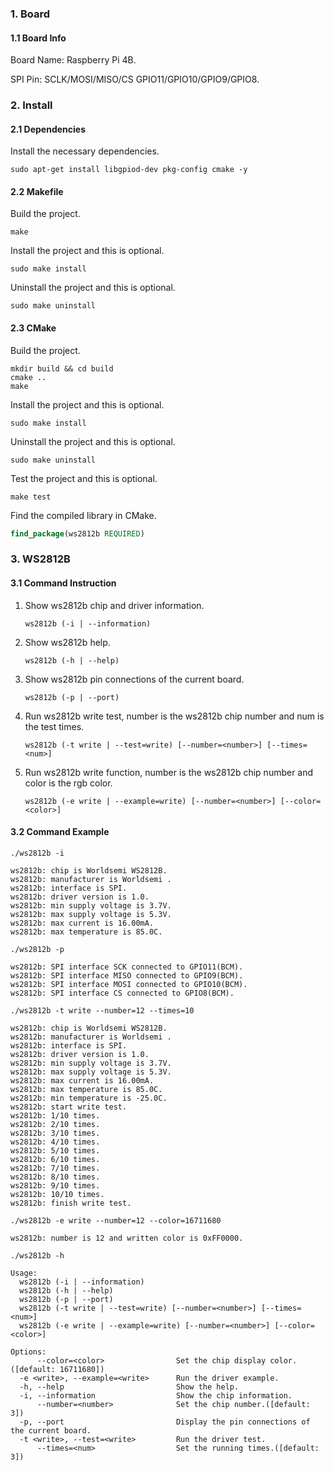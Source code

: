 ### 1. Board

#### 1.1 Board Info

Board Name: Raspberry Pi 4B.

SPI Pin: SCLK/MOSI/MISO/CS GPIO11/GPIO10/GPIO9/GPIO8.

### 2. Install

#### 2.1 Dependencies

Install the necessary dependencies.

```shell
sudo apt-get install libgpiod-dev pkg-config cmake -y
```

#### 2.2 Makefile

Build the project.

```shell
make
```

Install the project and this is optional.

```shell
sudo make install
```

Uninstall the project and this is optional.

```shell
sudo make uninstall
```

#### 2.3 CMake

Build the project.

```shell
mkdir build && cd build 
cmake .. 
make
```

Install the project and this is optional.

```shell
sudo make install
```

Uninstall the project and this is optional.

```shell
sudo make uninstall
```

Test the project and this is optional.

```shell
make test
```

Find the compiled library in CMake. 

```cmake
find_package(ws2812b REQUIRED)
```


### 3. WS2812B

#### 3.1 Command Instruction

1. Show ws2812b chip and driver information.

   ```shell
   ws2812b (-i | --information)
   ```

2. Show ws2812b help.

   ```shell
   ws2812b (-h | --help)
   ```

3. Show ws2812b pin connections of the current board.

   ```shell
   ws2812b (-p | --port)
   ```

4. Run ws2812b write test, number is the ws2812b chip number and num is the test times.

   ```shell
   ws2812b (-t write | --test=write) [--number=<number>] [--times=<num>]
   ```

5. Run ws2812b write function, number is the ws2812b chip number and color is the rgb color.

   ```shell
   ws2812b (-e write | --example=write) [--number=<number>] [--color=<color>]
   ```

#### 3.2 Command Example

```shell
./ws2812b -i

ws2812b: chip is Worldsemi WS2812B.
ws2812b: manufacturer is Worldsemi .
ws2812b: interface is SPI.
ws2812b: driver version is 1.0.
ws2812b: min supply voltage is 3.7V.
ws2812b: max supply voltage is 5.3V.
ws2812b: max current is 16.00mA.
ws2812b: max temperature is 85.0C.
```

```shell
./ws2812b -p

ws2812b: SPI interface SCK connected to GPIO11(BCM).
ws2812b: SPI interface MISO connected to GPIO9(BCM).
ws2812b: SPI interface MOSI connected to GPIO10(BCM).
ws2812b: SPI interface CS connected to GPIO8(BCM).
```

```shell
./ws2812b -t write --number=12 --times=10

ws2812b: chip is Worldsemi WS2812B.
ws2812b: manufacturer is Worldsemi .
ws2812b: interface is SPI.
ws2812b: driver version is 1.0.
ws2812b: min supply voltage is 3.7V.
ws2812b: max supply voltage is 5.3V.
ws2812b: max current is 16.00mA.
ws2812b: max temperature is 85.0C.
ws2812b: min temperature is -25.0C.
ws2812b: start write test.
ws2812b: 1/10 times.
ws2812b: 2/10 times.
ws2812b: 3/10 times.
ws2812b: 4/10 times.
ws2812b: 5/10 times.
ws2812b: 6/10 times.
ws2812b: 7/10 times.
ws2812b: 8/10 times.
ws2812b: 9/10 times.
ws2812b: 10/10 times.
ws2812b: finish write test.
```

```shell
./ws2812b -e write --number=12 --color=16711680

ws2812b: number is 12 and written color is 0xFF0000.
```

```shell
./ws2812b -h

Usage:
  ws2812b (-i | --information)
  ws2812b (-h | --help)
  ws2812b (-p | --port)
  ws2812b (-t write | --test=write) [--number=<number>] [--times=<num>]
  ws2812b (-e write | --example=write) [--number=<number>] [--color=<color>]

Options:
      --color=<color>                Set the chip display color.([default: 16711680])
  -e <write>, --example=<write>      Run the driver example.
  -h, --help                         Show the help.
  -i, --information                  Show the chip information.
      --number=<number>              Set the chip number.([default: 3])
  -p, --port                         Display the pin connections of the current board.
  -t <write>, --test=<write>         Run the driver test.
      --times=<num>                  Set the running times.([default: 3])
```

